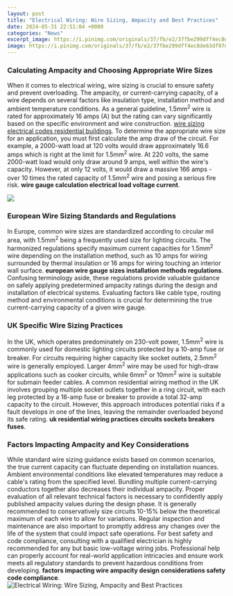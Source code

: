 ```yaml
---
layout: post
title: "Electrical Wiring: Wire Sizing, Ampacity and Best Practices"
date: 2024-05-31 22:51:04 +0000
categories: "News"
excerpt_image: https://i.pinimg.com/originals/37/fb/e2/37fbe299dff4ec8de63df97d4f8bbbc0.jpg
image: https://i.pinimg.com/originals/37/fb/e2/37fbe299dff4ec8de63df97d4f8bbbc0.jpg
---
```


### Calculating Ampacity and Choosing Appropriate Wire Sizes
When it comes to electrical wiring, wire sizing is crucial to ensure safety and prevent overloading. The ampacity, or current-carrying capacity, of a wire depends on several factors like insulation type, installation method and ambient temperature conditions. As a general guideline, 1.5mm<sup>2</sup> wire is rated for approximately 16 amps (A) but the rating can vary significantly based on the specific environment and wire construction. [wire sizing electrical codes residential buildings](https://store.fi.io.vn/cottagecore-aesthetic-axolotl-mushroom-hat-shroomxolotl-129/men&).
To determine the appropriate wire size for an application, you must first calculate the amp draw of the circuit. For example, a 2000-watt load at 120 volts would draw approximately 16.6 amps which is right at the limit for 1.5mm<sup>2</sup> wire. At 220 volts, the same 2000-watt load would only draw around 9 amps, well within the wire's capacity. However, at only 12 volts, it would draw a massive 166 amps - over 10 times the rated capacity of 1.5mm<sup>2</sup> wire and posing a serious fire risk. **wire gauge calculation electrical load voltage current**.

![](https://www.electricaltechnology.org/wp-content/uploads/2022/04/Wire-Gauge-Size-Wire-Ampacity-Table.png)
### European Wire Sizing Standards and Regulations  
In Europe, common wire sizes are standardized according to circular mil area, with 1.5mm<sup>2</sup> being a frequently used size for lighting circuits. The harmonized regulations specify maximum current capacities for 1.5mm<sup>2</sup> wire depending on the installation method, such as 10 amps for wiring surrounded by thermal insulation or 16 amps for wiring touching an interior wall surface. **european wire gauge sizes installation methods regulations**. 
Confusing terminology aside, these regulations provide valuable guidance on safely applying predetermined ampacity ratings during the design and installation of electrical systems. Evaluating factors like cable type, routing method and environmental conditions is crucial for determining the true current-carrying capacity of a given wire gauge.
### UK Specific Wire Sizing Practices
In the UK, which operates predominately on 230-volt power, 1.5mm<sup>2</sup> wire is commonly used for domestic lighting circuits protected by a 10-amp fuse or breaker. For circuits requiring higher capacity like socket outlets, 2.5mm<sup>2</sup> wire is generally employed. Larger 4mm<sup>2</sup> wire may be used for high-draw applications such as cooker circuits, while 6mm<sup>2</sup> or 10mm<sup>2</sup> wire is suitable for submain feeder cables. 
A common residential wiring method in the UK involves grouping multiple socket outlets together in a ring circuit, with each leg protected by a 16-amp fuse or breaker to provide a total 32-amp capacity to the circuit. However, this approach introduces potential risks if a fault develops in one of the lines, leaving the remainder overloaded beyond its safe rating. **uk residential wiring practices circuits sockets breakers fuses**.
### Factors Impacting Ampacity and Key Considerations
While standard wire sizing guidance exists based on common scenarios, the true current capacity can fluctuate depending on installation nuances. Ambient environmental conditions like elevated temperatures may reduce a cable's rating from the specified level. Bundling multiple current-carrying conductors together also decreases their individual ampacity.
Proper evaluation of all relevant technical factors is necessary to confidently apply published ampacity values during the design phase. It is generally recommended to conservatively size circuits 10-15% below the theoretical maximum of each wire to allow for variations. Regular inspection and maintenance are also important to promptly address any changes over the life of the system that could impact safe operations. 
For best safety and code compliance, consulting with a qualified electrician is highly recommended for any but basic low-voltage wiring jobs. Professional help can properly account for real-world application intricacies and ensure work meets all regulatory standards to prevent hazardous conditions from developing. **factors impacting wire ampacity design considerations safety code compliance**.
![Electrical Wiring: Wire Sizing, Ampacity and Best Practices](https://i.pinimg.com/originals/37/fb/e2/37fbe299dff4ec8de63df97d4f8bbbc0.jpg)